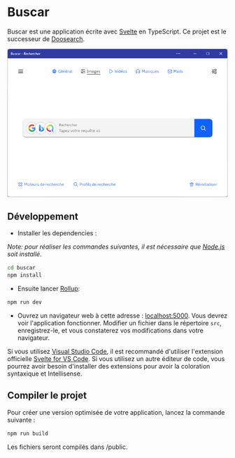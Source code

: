 # Buscar

Buscar est une application écrite avec [Svelte](https://svelte.dev) en TypeScript. Ce projet est le successeur de [Doosearch](https://search.doocode.xyz).

![Page d'accueil](wiki/startup.png "Page d'accueil")

## Développement

- Installer les dependencies :

*Note: pour réaliser les commandes suivantes, il est nécessaire que [Node.js](https://nodejs.org) soit installé.*

```bash
cd buscar
npm install
```

- Ensuite lancer [Rollup](https://rollupjs.org):

```bash
npm run dev
```

- Ouvrez un navigateur web à cette adresse : [localhost:5000](http://localhost:5000). Vous devrez voir l'application fonctionner. Modifier un fichier dans le répertoire `src`, enregistrez-le, et vous constaterez vos modifications dans votre navigateur.

Si vous utilisez [Visual Studio Code](https://code.visualstudio.com/), il est recommandé d'utiliser l'extension officielle [Svelte for VS Code](https://marketplace.visualstudio.com/items?itemName=svelte.svelte-vscode). Si vous utilisez un autre éditeur de code, vous pourrez avoir besoin d'installer des extensions pour avoir la coloration syntaxique et Intellisense.

## Compiler le projet

Pour créer une version optimisée de votre application, lancez la commande suivante :

```bash
npm run build
```

Les fichiers seront compilés dans /public.

